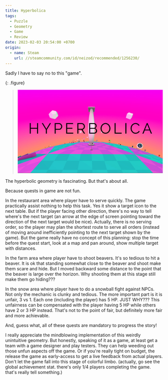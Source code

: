 ```yaml
---
title: Hyperbolica
tags:
  - Puzzle
  - Geometry
  - Game
  - Review
date: 2023-02-03 20:54:00 +0700
origin:
  - name: Steam
    url: //steamcommunity.com/id/neizod/recommended/1256230/
---
```


Sadly I have to say no to this "game".

{: .figure}
> ![](/images/game/cover/hyperbolica.jpg)

The hyperbolic geometry is fascinating. But that's about all.

Because quests in game are not fun.

In the restaurant area where player have to serve quickly. The game practically assist nothing to help this task. Yes it show a target icon to the next table. But if the player facing other direction, there's no way to tell where's the next target (an arrow at the edge of screen pointing toward the direction of the next target would be nice). Actually, there is no serving order, so the player may plan the shortest route to serve all orders (instead of moving around inefficiently pointing to the next target shown by the game). But the game really have no concept of this planning: stop the time before the quest start, look at a map and pan around, show multiple target with distances.

In the farm area where player have to shoot beavers. It's so tedious to hit a beaver. It is ok that standing somewhat close to the beaver and shoot make them scare and hide. But I moved backward some distance to the point that the beaver is large over the horizon. Why shooting them at this stage still make them go hiding???

In the snow area where player have to do a snowball fight against NPCs. Not only the mechanic is clunky and tedious. The more important part is it is unfair, 3 vs 1. Each one (including the player) has 5 HP. JUST WHY??? This unfairness can be compensated with the player having 5 HP while others have 2 or 3 HP instead. That's not to the point of fair, but definitely more fair and more achievable.

And, guess what, all of these quests are mandatory to progress the story!

I really appreciate the mindblowing implementation of this weirdly unintuitive geometry. But honestly, speaking of it as a game, at least get a team with a game designer and play testers. They can help weeding out those unfun aspects off the game. Or if you're really tight on budget, the release the game as early-access to get a live feedback from actual players. Don't let the game fall into this stage of colorful limbo. (actually, go see the global achievement stat. there's only 1/4 players completing the game. that's really tell something.)